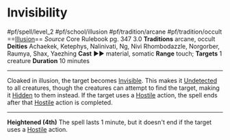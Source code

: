 # Invisibility
#pf/spell/level_2 #pf/school/illusion #pf/tradition/arcane #pf/tradition/occult
==[Illusion](../../../Traits/Illusion.md)==
*Source* Core Rulebook pg. 347 3.0
**Traditions** arcane, occult
**Deities** Achaekek, Ketephys, Nalinivati, Ng, Nivi Rhombodazzle, Norgorber, Raumya, Shax, Yaezhing
**Cast** ►► material, somatic
**Range** touch; **Targets** 1 creature
**Duration** 10 minutes

---
Cloaked in illusion, the target becomes [Invisible](../../../Conditions/Invisible.md). This makes it [Undetected](../../../Conditions/Undetected.md) to all creatures, though the creatures can attempt to find the target, making it [Hidden](../../../Conditions/Hidden.md) to them instead. If the target uses a [Hostile](../../../Conditions/Hostile.md) action, the spell ends after that [Hostile](../../../Conditions/Hostile.md) action is completed.

<hr>

**Heightened (4th)** The spell lasts 1 minute, but it doesn't end if the target uses a [Hostile](../../../Conditions/Hostile.md) action.